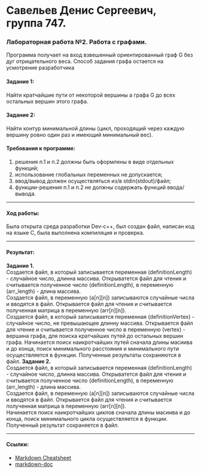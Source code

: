 # Савельев Денис Сергеевич, группа 747. #
### Лабораторная работа №2. Работа	с	графами. ##  
Программа	получает	на	вход	взвешенный	ориентированный	граф	G без	дуг	отрицательного	веса. Способ	задания	графа	остается	на	усмотрение	разработчика 
#### Задание 1: ####  
Найти	кратчайшие	пути	от	некоторой	вершины	a	графа	G	до	всех остальных	вершин	этого	графа.  
#### Задание 2: ####    
Найти	контур	минимальной	длины	(цикл,	проходящий	через каждую	вершину	ровно	один	раз	и	имеющий	минимальный	вес).  
#### Требования к программе: ####  
1.	решения	п.1	и	п.2	должны	быть	оформлены	в	виде	отдельных функций;
2.	использование	глобальных	переменных	не	допускается;
3.	ввод/вывод	должен	осуществляться	из/в	stdin(stdout)/файл;
4.	функции-решения	п.1	и	п.2	не	должны	содержать	функций ввода/вывода.

___
#### Ход работы: ####
   Была открыта среда разработки Dev-c++, был создан файл, написан код на языке С, была выполнена компиляция и проверка.

___
#### Результат: ####
  **Задание 1.**  
  Создается файл, в который записывается переменная (definitionLength) - случайное число, длинна массива. Открыватется файл для чтения и считывается полученное число (definitionLength), в переменную (arr_length) - длина массива.  
  Создается файл, в переменную (a[n][n]) записываются случайные числа и вводятся в файл. Открывается файл для чтения и считывается полученная матрица в переменную (arr[n][n]).  
  Создается файл, в который записывается переменная (definitionVertex) - случайное число, не превышающее длинну массива. Открывается файл для чтение и считывается полученное число в переменную (vertex) -  вершина графа, для поиска кратчайших путей до остальных вершин графа.
  Начинается поиск наикротчайших путей сначала длины масиива и до конца, поиск минимального расстояния и минимального пути осуществляется в функции. Полученные результаты сохраняются в файл.
  **Задание 2.**  
   Создается файл, в который записывается переменная (definitionLength) - случайное число, длинна массива. Открыватется файл для чтения и считывается полученное число (definitionLength), в переменную (arr_length) - длина массива.  
  Создается файл, в переменную (a[n][n]) записываются случайные числа и вводятся в файл. Открывается файл для чтения и считывается полученная матрица в переменную (arr[n][n]).  
  Начинается поиск наикротчайших циклов сначала длины масиива и до конца, поиск минимального цикла осуществляется в функции. Полученный результат сохраняется в файл.
___
#### Ссылки: ####  
- [Markdown Cheatsheet](https://github.com/adam-p/markdown-here/wiki/Markdown-Cheatsheet)
- [markdown-doc](https://github.com/OlgaVlasova/markdown-doc/blob/master/README.md#Parag)
